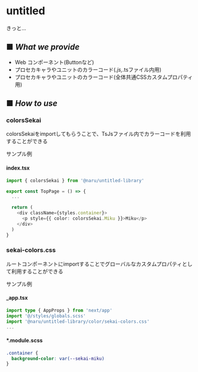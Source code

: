 # untitled

きっと...

## ■ *What we provide*

- Web コンポーネント(Buttonなど)
- プロセカキャラやユニットのカラーコード(*.js,*.tsファイル内用)
- プロセカキャラやユニットのカラーコード(全体共通CSSカスタムプロパティ用)

## ■ *How to use*

### colorsSekai

colorsSekaiをimportしてもらうことで、TsJsファイル内でカラーコードを利用することができる

サンプル例

#### index.tsx

```ts
import { colorsSekai } from '@naru/untitled-library'

export const TopPage = () => {
  ...

  return (
    <div className={styles.container}>
      <p style={{ color: colorsSekai.Miku }}>Miku</p>
    </div>
  )
}
```

### sekai-colors.css

ルートコンポーネントにimportすることでグローバルなカスタムプロパティとして利用することができる

サンプル例

#### _app.tsx

```ts
import type { AppProps } from 'next/app'
import '@/styles/globals.scss'
import '@naru/untitled-library/color/sekai-colors.css'
...
```

#### *.module.scss

```css
.container {
  background-color: var(--sekai-miku)
}
```